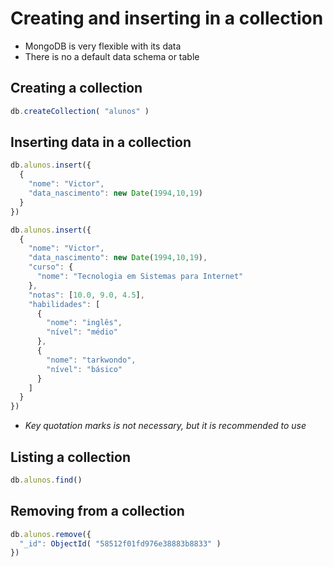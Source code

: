 # Creating and inserting in a collection

- MongoDB is very flexible with its data
- There is no a default data schema or table


## Creating a collection

```JavaScript
db.createCollection( "alunos" )
```

## Inserting data in a collection

```JavaScript
db.alunos.insert({
  {
    "nome": "Victor",
    "data_nascimento": new Date(1994,10,19)
  }
})
```


```JavaScript
db.alunos.insert({
  {
    "nome": "Victor",
    "data_nascimento": new Date(1994,10,19),
    "curso": {
      "nome": "Tecnologia em Sistemas para Internet"
    },
    "notas": [10.0, 9.0, 4.5],
    "habilidades": [
      {
        "nome": "inglês",
        "nível": "médio"
      },
      {
        "nome": "tarkwondo",
        "nível": "básico"
      }
    ]
  }
})
```

- *Key quotation marks is not necessary, but it is recommended to use*


## Listing a collection
```JavaScript
db.alunos.find()
```

## Removing from a collection
```JavaScript
db.alunos.remove({
  "_id": ObjectId( "58512f01fd976e38883b8833" )
})
```
